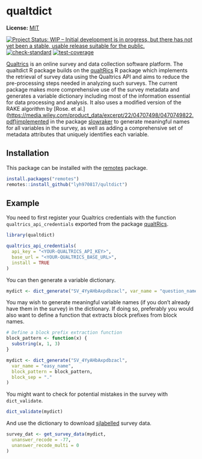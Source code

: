 
<!-- README.md is generated from README.Rmd. Please edit that file -->

# qualtdict

**License:** [MIT](https://opensource.org/licenses/MIT)

<!-- badges: start -->

[![Project Status: WIP – Initial development is in progress, but there
has not yet been a stable, usable release suitable for the
public.](https://www.repostatus.org/badges/latest/wip.svg)](https://www.repostatus.org/#wip)
[![check-standard](https://github.com/lyh970817/qualtdict/actions/workflows/check-standard.yaml/badge.svg)](https://github.com/lyh970817/qualtdict/actions/workflows/check-standard.yaml)
[![test-coverage](https://github.com/lyh970817/qualtdict/actions/workflows/test-coverage.yaml/badge.svg)](https://github.com/lyh970817/qualtdict/actions/workflows/test-coverage.yaml)
<!-- badges: end -->

[Qualtrics](https://www.qualtrics.com/) is an online survey and data
collection software platform. The qualtdict R package builds on the
[qualtRics](https://github.com/ropensci/qualtRics) R package which
implements the retrieval of survey data using the Qualtrics API and aims
to reduce the pre-processing steps needed in analyzing such surveys. The
current package makes more comprehensive use of the survey metadata and
generates a variable dictionary including most of the information
essential for data processing and analysis. It also uses a modified
version of the RAKE algorithm by \[Rose. et al.\]
(<https://media.wiley.com/product_data/excerpt/22/04707498/0470749822.pdf)implemented>
in the package [slowraker](https://github.com/cran/slowraker) to
generate meaningful names for all variables in the survey, as well as
adding a comprehensive set of metadata attributes that uniquely
identifies each variable.

## Installation

This package can be installed with the
[remotes](https://cran.r-project.org/package=remotes) package.

``` r
install.packages("remotes")
remotes::install_github("lyh970817/qultdict")
```

## Example

You need to first register your Qualtrics credentials with the function
`qualtrics_api_credentials` exported from the package
[qualtRics](https://www.qualtrics.com/).

``` r
library(qualtdict)

qualtrics_api_credentials(
  api_key = "<YOUR-QUALTRICS_API_KEY>",
  base_url = "<YOUR-QUALTRICS_BASE_URL>",
  install = TRUE
)
```

You can then generate a variable dictionary.

``` r
mydict <- dict_generate("SV_4YyAHbAxpdbzacl", var_name = "question_name")
```

You may wish to generate meaningful variable names (if you don’t already
have them in the survey) in the dictionary. If doing so, preferably you
would also want to define a function that extracts block prefixes from
block names.

``` r
# Define a block prefix extraction function
block_pattern <- function(x) {
  substring(x, 1, 3)
}

mydict <- dict_generate("SV_4YyAHbAxpdbzacl",
  var_name = "easy_name",
  block_pattern = block_pattern,
  block_sep = "."
)
```

You might want to check for potential mistakes in the survey with
`dict_validate`.

``` r
dict_validate(mydict)
```

And use the dictionary to download
[sjlabelled](https://github.com/strengejacke/sjlabelled) survey data.

``` r
survey_dat <- get_survey_data(mydict,
  unanswer_recode = -77,
  unanswer_recode_multi = 0
)
```
